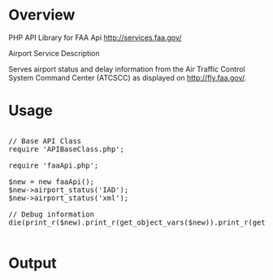 Overview
========

PHP API Library for FAA Api
http://services.faa.gov/

Airport Service
Description

Serves airport status and delay information from the Air Traffic Control System Command Center (ATCSCC) as displayed on http://fly.faa.gov/.

Usage
=====

<pre>

// Base API Class
require 'APIBaseClass.php';

require 'faaApi.php';

$new = new faaApi();
$new->airport_status('IAD');
$new->airport_status('xml');

// Debug information
die(print_r($new).print_r(get_object_vars($new)).print_r(get_class_methods(get_class($new))));

</pre>

Output
======
